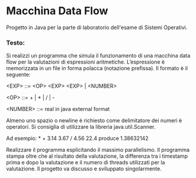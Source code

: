 # Macchina Data Flow

Progetto in Java per la parte di laboratorio dell'esame di Sistemi Operativi.


### Testo:

Si realizzi un programma che simula il funzionamento di una macchina data flow per la valutazioni di espressioni aritmetiche. L’espressione è memorizzata in un file in forma polacca (notazione prefissa). Il formato è il seguente:

\<EXP>    ::= \<OP> \<EXP> \<EXP> | \<NUMBER>

\<OP>     ::= \+ | \* | / | -

\<NUMBER> ::= real in java external format

Almeno uno spazio o newline è richiesto come delimitatore dei numeri è operatori. Si consiglia di utilizzare la libreria java.util.Scanner.

Ad esempio:
\* \+ 3.14 3.67 / 4.56 22.4
produce 1.38632142

Realizzare il programma esplicitando il massimo parallelismo. Il programma stampa oltre che al risultato della valutazione, la differenza tra i timestamp prima e dopo la valutazione e il numero di threads utilizzati per la valutazione. 
Il progetto va discusso e sviluppato singolarmente.
